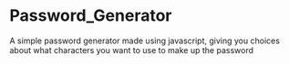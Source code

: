 # Password_Generator
 A simple  password generator made using javascript, giving you choices about what characters you want to use to make up the password
